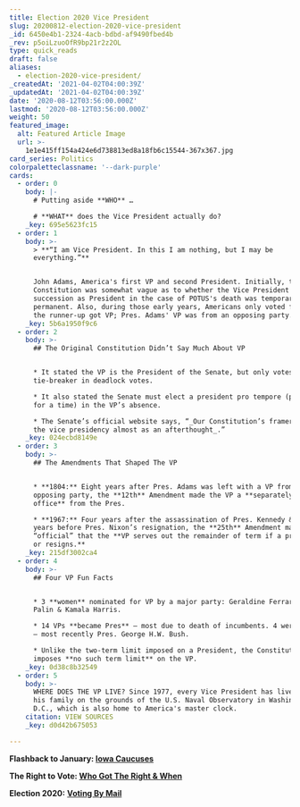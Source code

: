 ```yaml
---
title: Election 2020 Vice President
slug: 20200812-election-2020-vice-president
_id: 6450e4b1-2324-4acb-bdbd-af9490fbed4b
_rev: p5oiLzuoOfR9bp21r2z2OL
type: quick_reads
draft: false
aliases:
  - election-2020-vice-president/
_createdAt: '2021-04-02T04:00:39Z'
_updatedAt: '2021-04-02T04:00:39Z'
date: '2020-08-12T03:56:00.000Z'
lastmod: '2020-08-12T03:56:00.000Z'
weight: 50
featured_image:
  alt: Featured Article Image
  url: >-
    1e1e415ff154a424e6d738813ed8a18fb6c15544-367x367.jpg
card_series: Politics
colorpaletteclassname: '--dark-purple'
cards:
  - order: 0
    body: |-
      # Putting aside **WHO** …

      # **WHAT** does the Vice President actually do?
    _key: 695e5623fc15
  - order: 1
    body: >-
      > **“I am Vice President. In this I am nothing, but I may be
      everything.”**


      John Adams, America's first VP and second President. Initially, the
      Constitution was somewhat vague as to whether the Vice President's
      succession as President in the case of POTUS's death was temporary or
      permanent. Also, during those early years, Americans only voted for Pres &
      the runner-up got VP; Pres. Adams' VP was from an opposing party.
    _key: 5b6a1950f9c6
  - order: 2
    body: >-
      ## The Original Constitution Didn’t Say Much About VP


      * It stated the VP is the President of the Senate, but only votes as a
      tie-breaker in deadlock votes.

      * It also stated the Senate must elect a president pro tempore (president
      for a time) in the VP’s absence.

      * The Senate’s official website says, “_Our Constitution’s framers created
      the vice presidency almost as an afterthought_.”
    _key: 024ecbd8149e
  - order: 3
    body: >-
      ## The Amendments That Shaped The VP


      * **1804:** Eight years after Pres. Adams was left with a VP from the
      opposing party, the **12th** Amendment made the VP a **separately elected
      office** from the Pres.

      * **1967:** Four years after the assassination of Pres. Kennedy & seven
      years before Pres. Nixon’s resignation, the **25th** Amendment made it
      “official” that the **VP serves out the remainder of term if a pres. dies
      or resigns.**
    _key: 215df3002ca4
  - order: 4
    body: >-
      ## Four VP Fun Facts


      * 3 **women** nominated for VP by a major party: Geraldine Ferraro, Sarah
      Palin & Kamala Harris.

      * 14 VPs **became Pres** – most due to death of incumbents. 4 were elected
      – most recently Pres. George H.W. Bush.

      * Unlike the two-term limit imposed on a President, the Constitution
      imposes **no such term limit** on the VP.
    _key: 0d38c8b32549
  - order: 5
    body: >-
      WHERE DOES THE VP LIVE? Since 1977, every Vice President has lived with
      his family on the grounds of the U.S. Naval Observatory in Washington
      D.C., which is also home to America's master clock.
    citation: VIEW SOURCES
    _key: d0d42b675053

---
```

**Flashback to January: [Iowa Caucuses](https://smarthernews.com/2020-caucuses/)**

**The Right to Vote: [Who Got The Right & When](https://www.smarthernews.com/18-11-01-right-to-vote/)**

**Election 2020:** [**Voting By Mail**](https://www.smarthernews.com/vote-by-mail/)